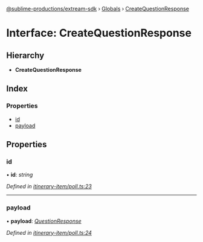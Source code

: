 [@sublime-productions/extream-sdk](../README.md) › [Globals](../globals.md) › [CreateQuestionResponse](createquestionresponse.md)

# Interface: CreateQuestionResponse

## Hierarchy

* **CreateQuestionResponse**

## Index

### Properties

* [id](createquestionresponse.md#id)
* [payload](createquestionresponse.md#payload)

## Properties

###  id

• **id**: *string*

*Defined in [itinerary-item/poll.ts:23](https://github.com/Extream-SaaS/ex-sdk/blob/8b68273/src/itinerary-item/poll.ts#L23)*

___

###  payload

• **payload**: *[QuestionResponse](questionresponse.md)*

*Defined in [itinerary-item/poll.ts:24](https://github.com/Extream-SaaS/ex-sdk/blob/8b68273/src/itinerary-item/poll.ts#L24)*
